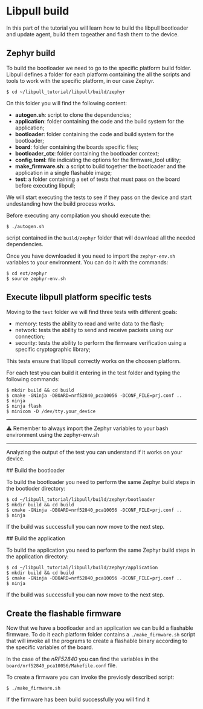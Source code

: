 # Libpull build
In this part of the tutorial you will learn how to build the libpull bootloader and update agent, build them togeather and flash them to the device.

## Zephyr build

To build the bootloader we need to go to the specific platform build folder. Libpull defines a folder for each platform containing the all the scripts and tools to work with the specific platform, in our case Zephyr.

```
$ cd ~/libpull_tutorial/libpull/build/zephyr
```

On this folder you will find the following content:

- **autogen.sh**: script to clone the dependencies; 
- **application**: folder containing the code and the build system for the application;
- **bootloader**: folder containing the code and build system for the bootloader;
- **board**: folder containing the boards specific files;
- **bootloader_ctx**: folder containing the bootloader context;
- **config.toml**: file indicating the options for the firmware_tool utility;
- **make_firmware.sh**: a script to build together the bootloader and the application in a single flashable image;
- **test**: a folder containing a set of tests that must pass on the board before executing libpull;

We will start executing the tests to see if they pass on the device and start undestanding how the build process works.

Before executing any compilation you should execute the:

```
$ ./autogen.sh
```
script contained in the `build/zephyr` folder that will download all the needed dependencies.

Once you have downloaded it you need to import the `zephyr-env.sh` variables to your environment. You can do it with the commands:

```
$ cd ext/zephyr
$ source zephyr-env.sh
```

## Execute libpull platform specific tests

Moving to the `test` folder we will find three tests with different goals:

- memory: tests the ability to read and write data to the flash;
- network: tests the ability to send and receive packets using our connection;
- security: tests the ability to perform the firmware verification using a specific cryptographic library;

This tests ensure that libpull correctly works on the choosen platform.

For each test you can build it entering in the test folder and typing the following commands:

```
$ mkdir build && cd build
$ cmake -GNinja -DBOARD=nrf52840_pca10056 -DCONF_FILE=prj.conf ..
$ ninja
$ ninja flash
$ minicom -D /dev/tty.your_device
```

***
⚠️ Remember to always import the Zephyr variables to your bash environment using the zephyr-env.sh
***

Analyzing the output of the test you can understand if it works on your device.

## Build the bootloader

To build the bootloader you need to perform the same Zephyr build steps in the bootloder directory:

```
$ cd ~/libpull_tutorial/libpull/build/zephyr/bootloader
$ mkdir build && cd build
$ cmake -GNinja -DBOARD=nrf52840_pca10056 -DCONF_FILE=prj.conf ..
$ ninja
```

If the build was successfull you can now move to the next step.

## Build the application

To build the application you need to perform the same Zephyr build steps in the application directory:

```
$ cd ~/libpull_tutorial/libpull/build/zephyr/application
$ mkdir build && cd build
$ cmake -GNinja -DBOARD=nrf52840_pca10056 -DCONF_FILE=prj.conf ..
$ ninja
```

If the build was successfull you can now move to the next step.

## Create the flashable firmware

Now that we have a bootloader and an application we can build a flashable firmware. To do it each platform folder contains a `./make_firmware.sh` script that will invoke all the programs to create a flashable binary according to the specific variables of the board.

In the case of the *nRF52840* you can find the variables in the `board/nrf52840_pca10056/Makefile.conf` file.

To create a firmware you can invoke the previosly described script:

```
$ ./make_firmware.sh
```

If the firmware has been build successfully you will find it 



